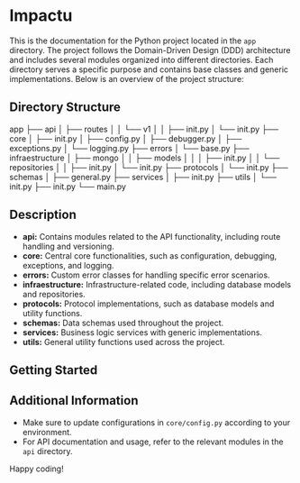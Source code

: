 # Impactu

This is the documentation for the Python project located in the `app` directory. The project follows the Domain-Driven Design (DDD) architecture and includes several modules organized into different directories. Each directory serves a specific purpose and contains base classes and generic implementations. Below is an overview of the project structure:

## Directory Structure

app
├── api
│ ├── routes
│ │ └── v1
│ │ ├── init.py
│ └── init.py
├── core
│ ├── init.py
│ ├── config.py
│ ├── debugger.py
│ ├── exceptions.py
│ └── logging.py
├── errors
│ └── base.py
├── infraestructure
│ ├── mongo
│ │ ├── models
│ │ │ ├── init.py
│ │ └── repositories
│ │ ├── init.py
│ └── init.py
├── protocols
│ └── init.py
├── schemas
│ ├── general.py
├── services
│ ├── init.py
├── utils
│ └── init.py
├── init.py
└── main.py


## Description

- **api:** Contains modules related to the API functionality, including route handling and versioning.
- **core:** Central core functionalities, such as configuration, debugging, exceptions, and logging.
- **errors:** Custom error classes for handling specific error scenarios.
- **infraestructure:** Infrastructure-related code, including database models and repositories.
- **protocols:** Protocol implementations, such as database models and utility functions.
- **schemas:** Data schemas used throughout the project.
- **services:** Business logic services with generic implementations.
- **utils:** General utility functions used across the project.

## Getting Started



## Additional Information

- Make sure to update configurations in `core/config.py` according to your environment.
- For API documentation and usage, refer to the relevant modules in the `api` directory.


Happy coding!
